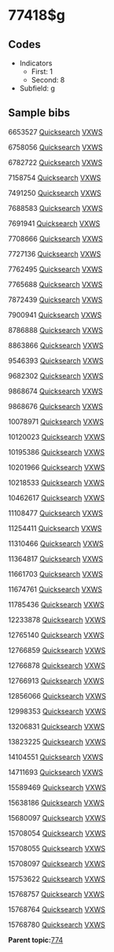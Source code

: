 # 77418$g

## Codes

-   Indicators
    -   First: 1
    -   Second: 8
-   Subfield: g

## Sample bibs

6653527 [Quicksearch](https://search.library.yale.edu/catalog/6653527) [VXWS](http://prodorbis.library.yale.edu:7014/vxws/GetHoldingsService?bibId=6653527)

6758056 [Quicksearch](https://search.library.yale.edu/catalog/6758056) [VXWS](http://prodorbis.library.yale.edu:7014/vxws/GetHoldingsService?bibId=6758056)

6782722 [Quicksearch](https://search.library.yale.edu/catalog/6782722) [VXWS](http://prodorbis.library.yale.edu:7014/vxws/GetHoldingsService?bibId=6782722)

7158754 [Quicksearch](https://search.library.yale.edu/catalog/7158754) [VXWS](http://prodorbis.library.yale.edu:7014/vxws/GetHoldingsService?bibId=7158754)

7491250 [Quicksearch](https://search.library.yale.edu/catalog/7491250) [VXWS](http://prodorbis.library.yale.edu:7014/vxws/GetHoldingsService?bibId=7491250)

7688583 [Quicksearch](https://search.library.yale.edu/catalog/7688583) [VXWS](http://prodorbis.library.yale.edu:7014/vxws/GetHoldingsService?bibId=7688583)

7691941 [Quicksearch](https://search.library.yale.edu/catalog/7691941) [VXWS](http://prodorbis.library.yale.edu:7014/vxws/GetHoldingsService?bibId=7691941)

7708666 [Quicksearch](https://search.library.yale.edu/catalog/7708666) [VXWS](http://prodorbis.library.yale.edu:7014/vxws/GetHoldingsService?bibId=7708666)

7727136 [Quicksearch](https://search.library.yale.edu/catalog/7727136) [VXWS](http://prodorbis.library.yale.edu:7014/vxws/GetHoldingsService?bibId=7727136)

7762495 [Quicksearch](https://search.library.yale.edu/catalog/7762495) [VXWS](http://prodorbis.library.yale.edu:7014/vxws/GetHoldingsService?bibId=7762495)

7765688 [Quicksearch](https://search.library.yale.edu/catalog/7765688) [VXWS](http://prodorbis.library.yale.edu:7014/vxws/GetHoldingsService?bibId=7765688)

7872439 [Quicksearch](https://search.library.yale.edu/catalog/7872439) [VXWS](http://prodorbis.library.yale.edu:7014/vxws/GetHoldingsService?bibId=7872439)

7900941 [Quicksearch](https://search.library.yale.edu/catalog/7900941) [VXWS](http://prodorbis.library.yale.edu:7014/vxws/GetHoldingsService?bibId=7900941)

8786888 [Quicksearch](https://search.library.yale.edu/catalog/8786888) [VXWS](http://prodorbis.library.yale.edu:7014/vxws/GetHoldingsService?bibId=8786888)

8863866 [Quicksearch](https://search.library.yale.edu/catalog/8863866) [VXWS](http://prodorbis.library.yale.edu:7014/vxws/GetHoldingsService?bibId=8863866)

9546393 [Quicksearch](https://search.library.yale.edu/catalog/9546393) [VXWS](http://prodorbis.library.yale.edu:7014/vxws/GetHoldingsService?bibId=9546393)

9682302 [Quicksearch](https://search.library.yale.edu/catalog/9682302) [VXWS](http://prodorbis.library.yale.edu:7014/vxws/GetHoldingsService?bibId=9682302)

9868674 [Quicksearch](https://search.library.yale.edu/catalog/9868674) [VXWS](http://prodorbis.library.yale.edu:7014/vxws/GetHoldingsService?bibId=9868674)

9868676 [Quicksearch](https://search.library.yale.edu/catalog/9868676) [VXWS](http://prodorbis.library.yale.edu:7014/vxws/GetHoldingsService?bibId=9868676)

10078971 [Quicksearch](https://search.library.yale.edu/catalog/10078971) [VXWS](http://prodorbis.library.yale.edu:7014/vxws/GetHoldingsService?bibId=10078971)

10120023 [Quicksearch](https://search.library.yale.edu/catalog/10120023) [VXWS](http://prodorbis.library.yale.edu:7014/vxws/GetHoldingsService?bibId=10120023)

10195386 [Quicksearch](https://search.library.yale.edu/catalog/10195386) [VXWS](http://prodorbis.library.yale.edu:7014/vxws/GetHoldingsService?bibId=10195386)

10201966 [Quicksearch](https://search.library.yale.edu/catalog/10201966) [VXWS](http://prodorbis.library.yale.edu:7014/vxws/GetHoldingsService?bibId=10201966)

10218533 [Quicksearch](https://search.library.yale.edu/catalog/10218533) [VXWS](http://prodorbis.library.yale.edu:7014/vxws/GetHoldingsService?bibId=10218533)

10462617 [Quicksearch](https://search.library.yale.edu/catalog/10462617) [VXWS](http://prodorbis.library.yale.edu:7014/vxws/GetHoldingsService?bibId=10462617)

11108477 [Quicksearch](https://search.library.yale.edu/catalog/11108477) [VXWS](http://prodorbis.library.yale.edu:7014/vxws/GetHoldingsService?bibId=11108477)

11254411 [Quicksearch](https://search.library.yale.edu/catalog/11254411) [VXWS](http://prodorbis.library.yale.edu:7014/vxws/GetHoldingsService?bibId=11254411)

11310466 [Quicksearch](https://search.library.yale.edu/catalog/11310466) [VXWS](http://prodorbis.library.yale.edu:7014/vxws/GetHoldingsService?bibId=11310466)

11364817 [Quicksearch](https://search.library.yale.edu/catalog/11364817) [VXWS](http://prodorbis.library.yale.edu:7014/vxws/GetHoldingsService?bibId=11364817)

11661703 [Quicksearch](https://search.library.yale.edu/catalog/11661703) [VXWS](http://prodorbis.library.yale.edu:7014/vxws/GetHoldingsService?bibId=11661703)

11674761 [Quicksearch](https://search.library.yale.edu/catalog/11674761) [VXWS](http://prodorbis.library.yale.edu:7014/vxws/GetHoldingsService?bibId=11674761)

11785436 [Quicksearch](https://search.library.yale.edu/catalog/11785436) [VXWS](http://prodorbis.library.yale.edu:7014/vxws/GetHoldingsService?bibId=11785436)

12233878 [Quicksearch](https://search.library.yale.edu/catalog/12233878) [VXWS](http://prodorbis.library.yale.edu:7014/vxws/GetHoldingsService?bibId=12233878)

12765140 [Quicksearch](https://search.library.yale.edu/catalog/12765140) [VXWS](http://prodorbis.library.yale.edu:7014/vxws/GetHoldingsService?bibId=12765140)

12766859 [Quicksearch](https://search.library.yale.edu/catalog/12766859) [VXWS](http://prodorbis.library.yale.edu:7014/vxws/GetHoldingsService?bibId=12766859)

12766878 [Quicksearch](https://search.library.yale.edu/catalog/12766878) [VXWS](http://prodorbis.library.yale.edu:7014/vxws/GetHoldingsService?bibId=12766878)

12766913 [Quicksearch](https://search.library.yale.edu/catalog/12766913) [VXWS](http://prodorbis.library.yale.edu:7014/vxws/GetHoldingsService?bibId=12766913)

12856066 [Quicksearch](https://search.library.yale.edu/catalog/12856066) [VXWS](http://prodorbis.library.yale.edu:7014/vxws/GetHoldingsService?bibId=12856066)

12998353 [Quicksearch](https://search.library.yale.edu/catalog/12998353) [VXWS](http://prodorbis.library.yale.edu:7014/vxws/GetHoldingsService?bibId=12998353)

13206831 [Quicksearch](https://search.library.yale.edu/catalog/13206831) [VXWS](http://prodorbis.library.yale.edu:7014/vxws/GetHoldingsService?bibId=13206831)

13823225 [Quicksearch](https://search.library.yale.edu/catalog/13823225) [VXWS](http://prodorbis.library.yale.edu:7014/vxws/GetHoldingsService?bibId=13823225)

14104551 [Quicksearch](https://search.library.yale.edu/catalog/14104551) [VXWS](http://prodorbis.library.yale.edu:7014/vxws/GetHoldingsService?bibId=14104551)

14711693 [Quicksearch](https://search.library.yale.edu/catalog/14711693) [VXWS](http://prodorbis.library.yale.edu:7014/vxws/GetHoldingsService?bibId=14711693)

15589469 [Quicksearch](https://search.library.yale.edu/catalog/15589469) [VXWS](http://prodorbis.library.yale.edu:7014/vxws/GetHoldingsService?bibId=15589469)

15638186 [Quicksearch](https://search.library.yale.edu/catalog/15638186) [VXWS](http://prodorbis.library.yale.edu:7014/vxws/GetHoldingsService?bibId=15638186)

15680097 [Quicksearch](https://search.library.yale.edu/catalog/15680097) [VXWS](http://prodorbis.library.yale.edu:7014/vxws/GetHoldingsService?bibId=15680097)

15708054 [Quicksearch](https://search.library.yale.edu/catalog/15708054) [VXWS](http://prodorbis.library.yale.edu:7014/vxws/GetHoldingsService?bibId=15708054)

15708055 [Quicksearch](https://search.library.yale.edu/catalog/15708055) [VXWS](http://prodorbis.library.yale.edu:7014/vxws/GetHoldingsService?bibId=15708055)

15708097 [Quicksearch](https://search.library.yale.edu/catalog/15708097) [VXWS](http://prodorbis.library.yale.edu:7014/vxws/GetHoldingsService?bibId=15708097)

15753622 [Quicksearch](https://search.library.yale.edu/catalog/15753622) [VXWS](http://prodorbis.library.yale.edu:7014/vxws/GetHoldingsService?bibId=15753622)

15768757 [Quicksearch](https://search.library.yale.edu/catalog/15768757) [VXWS](http://prodorbis.library.yale.edu:7014/vxws/GetHoldingsService?bibId=15768757)

15768764 [Quicksearch](https://search.library.yale.edu/catalog/15768764) [VXWS](http://prodorbis.library.yale.edu:7014/vxws/GetHoldingsService?bibId=15768764)

15768780 [Quicksearch](https://search.library.yale.edu/catalog/15768780) [VXWS](http://prodorbis.library.yale.edu:7014/vxws/GetHoldingsService?bibId=15768780)

**Parent topic:**[774](../../tags/774/774.md)


